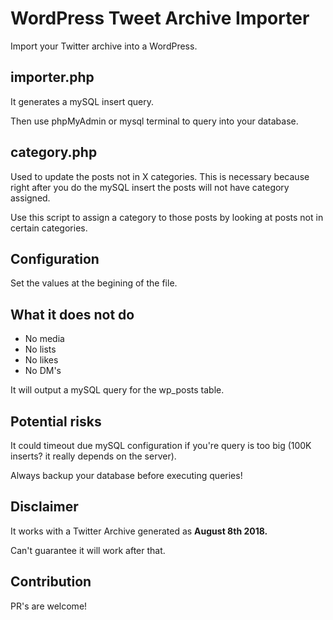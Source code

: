 # WordPress Tweet Archive Importer

Import your Twitter archive into a WordPress.

## importer.php

It generates a mySQL insert query.

Then use phpMyAdmin or mysql terminal to query into your database.

## category.php

Used to update the posts not in X categories. This is necessary because right after you do the mySQL insert the posts will not have category assigned.

Use this script to assign a category to those posts by looking at posts not in certain categories.

## Configuration

Set the values at the begining of the file.

## What it does not do

- No media
- No lists
- No likes
- No DM's

It will output a mySQL query for the wp_posts table.

## Potential risks

It could timeout due mySQL configuration if you're query is too big (100K inserts? it really depends on the server).

Always backup your database before executing queries!

## Disclaimer

It works with a Twitter Archive generated as **August 8th 2018.**

Can't guarantee it will work after that.

## Contribution

PR's are welcome!